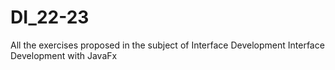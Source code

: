 # DI_22-23
All the exercises proposed in the subject of Interface Development
Interface Development with JavaFx
